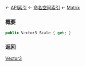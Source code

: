 ← [API索引](Api-Index) ← [命名空间索引](Namespace-Index) ← [Matrix](VRageMath.Matrix)

### 概要

```csharp
public Vector3 Scale { get; }
```

### 返回

[Vector3](VRageMath.Vector3)

